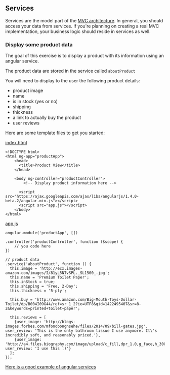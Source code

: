## Services

Services are the model part of the [MVC architecture](http://en.wikipedia.org/wiki/Model%E2%80%93view%E2%80%93controller). In general, you should access your data from services. If you're planning on creating a real MVC implementation, your business logic should reside in services as well.

### Display some product data

The goal of this exercise is to display a product with its information using an angular service.

The product data are stored in the service called `aboutProduct`

You will need to display to the user the following product details:
- product image
- name
- is in stock (yes or no)
- shipping
- thickness
- a link to actually buy the product
- user reviews

Here are some template files to get you started:

[index.html](https://github.com/CodingCampus/mean-exercises/blob/master/angularjs-exercises/services/index.html)
```
<!DOCTYPE html>
<html ng-app="productApp">
	<head>
	  <title>Product View</title>
	</head>
	
	<body ng-controller="productController">
		<!-- Display product information here -->
  	
	  <script src="https://ajax.googleapis.com/ajax/libs/angularjs/1.4.0-beta.2/angular.min.js"></script>
	  <script src="app.js"></script>
	</body>
</html>
```

[app.js](https://github.com/CodingCampus/mean-exercises/blob/master/angularjs-exercises/services/app.js)
```
angular.module('productApp', [])

.controller('productController', function ($scope) {
	// you code here
})

// product data
.service('aboutProduct', function () {
  this.image = 'http://ecx.images-amazon.com/images/I/81yL5NTvSPL._SL1500_.jpg';
  this.name = 'Premium Toilet Paper';
  this.inStock = true;
  this.shipping = 'Free, 2-Day';
  this.thickness = '5-ply';
  
  this.buy = 'http://www.amazon.com/Big-Mouth-Toys-Dollar-Toilet/dp/B004I09G44/ref=sr_1_2?ie=UTF8&qid=1422495407&sr=8-2&keywords=printed+toilet+paper';
  
  this.reviews = [
    {user_image: 'http://blogs-images.forbes.com/mfonobongnsehe/files/2014/09/bill-gates.jpg', user_review: 'This is the only bathroom tissue I use anymore. It\'s incredibly soft, and reasonably priced.'},
    {user_image: 'http://a4.files.biography.com/image/upload/c_fill,dpr_1.0,g_face,h_300,q_80,w_300/MTE5NTU2MzE2MTY4Njg1MDY3.jpg', user_review: 'I use this :)'}
  ];
});
```

[Here is a good example of angular services](http://fdietz.github.io/recipes-with-angular-js/controllers/sharing-code-between-controllers-using-services.html)
